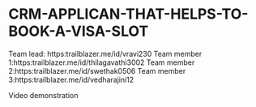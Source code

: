 # CRM-APPLICAN-THAT-HELPS-TO-BOOK-A-VISA-SLOT

Team lead:    https:trailblazer.me/id/vravi230
Team member 1:https:trailblazer.me/id/thilagavathi3002
Team member 2:https:trailblazer.me/id/swethak0506
Team member 3:https:trailblazer.me/id/vedharajini12

Video demonstration

